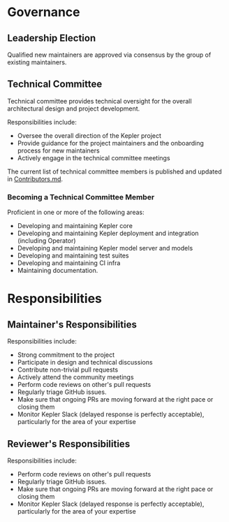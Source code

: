 # Governance

## Leadership Election

Qualified new maintainers are approved via consensus by the group of existing maintainers. 

## Technical Committee

Technical committee provides technical oversight for the overall architectural design and project development.

Responsibilities include:

* Oversee the overall direction of the Kepler project
* Provide guidance for the project maintainers and the onboarding process for new maintainers
* Actively engage in the technical committee meetings

The current list of technical committee members is published and updated in [Contributors.md](Contributors.md).

### Becoming a Technical Committee Member

Proficient in one or more of the following areas: 
* Developing and maintaining Kepler core
* Developing and maintaining Kepler deployment and integration (including Operator)
* Developing and maintaining Kepler model server and models
* Developing and maintaining test suites
* Developing and maintaining CI infra
* Maintaining documentation.

# Responsibilities

## Maintainer's Responsibilities

Responsibilities include:

* Strong commitment to the project
* Participate in design and technical discussions
* Contribute non-trivial pull requests
* Actively attend the community meetings
* Perform code reviews on other's pull requests
* Regularly triage GitHub issues. 
* Make sure that ongoing PRs are moving forward at the right pace or closing them
* Monitor Kepler Slack (delayed response is perfectly acceptable), particularly for the area of your expertise

## Reviewer's Responsibilities

Responsibilities include:

* Perform code reviews on other's pull requests
* Regularly triage GitHub issues. 
* Make sure that ongoing PRs are moving forward at the right pace or closing them
* Monitor Kepler Slack (delayed response is perfectly acceptable), particularly for the area of your expertise